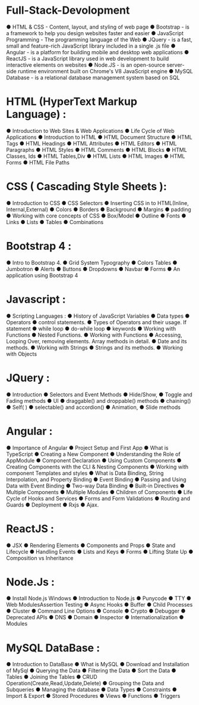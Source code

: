 # Full-Stack-Devolopment
● HTML & CSS - Content, layout, and styling of web page 
● Bootstrap - is a framework to help you design websites faster and easier
● JavaScript Programming - The programming language of the Web
● JQuery - is a fast, small and feature-rich JavaScript library included in a single .js file
● Angular - is a platform for building mobile and desktop web applications
● ReactJS - is a JavaScript library used in web development to build interactive elements on websites
● Node.JS - is an open-source server-side runtime environment built on Chrome's V8 JavaScript engine
● MySQL Database - is a relational database management system based on SQL

# HTML (HyperText Markup Language) :
● Introduction to Web Sites & Web Applications
● Life Cycle of Web Applications
● Introduction to HTML
● HTML Document Structure
● HTML Tags
● HTML Headings
● HTML Attributes
● HTML Editors
● HTML Paragraphs
● HTML Styles
● HTML Comments
● HTML Blocks
● HTML Classes, Ids
● HTML Tables,Div
● HTML Lists
● HTML Images
● HTML Forms
● HTML File Paths

# CSS ( Cascading Style Sheets ):
● Introduction to CSS
● CSS Selectors
● Inserting CSS in to HTML(Inline, Internal,External)
● Colors
● Borders
● Background
● Margins
● padding
● Working with core concepts of CSS
● Box/Model
● Outline
● Fonts
● Links
● Lists
● Tables
● Combinations

# Bootstrap 4 :
● Intro to Bootstrap 4.
● Grid System Typography
● Colors Tables
● Jumbotron
● Alerts
● Buttons
● Dropdowns
● Navbar
● Forms
● An application using Bootstrap 4

# Javascript :
● Scripting Languages :
● History of JavaScript Variables
● Data types
● Operators
● control statements.
● Types of Operators and their usage. If statement
● while loop
● do-while loop
● keywords
● Working with Functions
● Nested Functions.
● Working with Functions
● Accessing, Looping Over, removing elements. Array methods in detail.
● Date and its methods.
● Working with Strings
● Strings and its methods.
● Working with Objects

# JQuery :
● Introduction
● Selectors and Event Methods
● Hide/Show,
● Toggle and Fading methods
● UI
● draggable() and droppable() methods
● chaining()
● Self( )
● selectable() and accordion()
● Animation,
● Slide methods

# Angular :
● Importance of Angular
● Project Setup and First App
● What is TypeScript
● Creating a New Component
● Understanding the Role of AppModule
● Component Declaration
● Using Custom Components
● Creating Components with the CLI & Nesting Components
● Working with component Templates and styles
● What is Data Binding, String Interpolation, and Property Binding
● Event Binding
● Passing and Using Data with Event Binding
● Two-way Data Binding
● Built-in Directives
● Multiple Components
● Multiple Modules
● Children of Components
● Life Cycle of Hooks and Services
● Forms and Form Validations
● Routing and Guards
● Deployment
● Rxjs
● Ajax.

# ReactJS :
● JSX
● Rendering Elements
● Components and Props
● State and Lifecycle
● Handling Events
● Lists and Keys
● Forms
● Lifting State Up
● Composition vs Inheritance

# Node.Js :
● Install Node.js Windows
● Introduction to Node.js
● Punycode
● TTY
● Web ModulesAssertion Testing
● Async Hooks
● Buffer
● Child Processes
● Cluster
● Command Line Options
● Console
● Crypto
● Debugger
● Deprecated APIs
● DNS
● Domain
● Inspector
● Internationalization
● Modules

# MySQL DataBase :
● Introduction to DataBase
● What is MySQL
● Download and Installation of MySql
● Querying the Data
● Filtering the Data
● Sort the Data
● Tables
● Joining the Tables
● CRUD Operation(Create,Read,Update,Delete)
● Grouping the Data and Subqueries
● Managing the database 
● Data Types 
● Constraints 
● Import & Export 
● Stored Procedures 
● Views 
● Functions 
● Triggers
